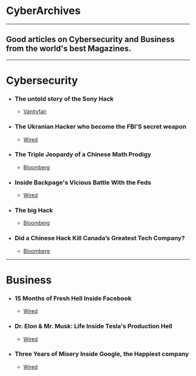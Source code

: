 # CyberArchives

---

## Good articles on Cybersecurity and Business from the world's best Magazines.

---

# Cybersecurity

- ### The untold story of the Sony Hack
	- [Vanityfair](https://www.vanityfair.com/news/2019/10/the-untold-story-of-the-sony-hack)

- ### The Ukranian Hacker who become the FBI'S secret weapon
	- [Wired](https://www.wired.com/2016/05/maksym-igor-popov-fbi/)

- ### The Triple Jeopardy of a Chinese Math Prodigy
	- [Bloomberg](https://www.bloomberg.com/news/features/2018-11-19/the-triple-jeopardy-of-ke-xu-a-chinese-hedge-fund-quant)

- ### Inside Backpage's Vicious Battle With the Feds
	- [Wired](https://www.wired.com/story/inside-backpage-vicious-battle-feds/)

- ### The big Hack
	- [Bloomberg](https://www.bloomberg.com/news/features/2018-10-04/the-big-hack-how-china-used-a-tiny-chip-to-infiltrate-america-s-top-companies)
	
- ### Did a Chinese Hack Kill Canada’s Greatest Tech Company?
	- [Bloomberg](https://www.bloomberg.com/news/features/2020-07-01/did-china-steal-canada-s-edge-in-5g-from-nortel)
---

# Business

- ### 15 Months of Fresh Hell Inside Facebook
	- [Wired](https://www.wired.com/story/facebook-mark-zuckerberg-15-months-of-fresh-hell/)

- ### Dr. Elon & Mr. Musk: Life Inside Tesla's Production Hell
	- [Wired](https://www.wired.com/story/elon-musk-tesla-life-inside-gigafactory/)

- ### Three Years of Misery Inside Google, the Happiest company
	- [Wired](https://www.wired.com/story/inside-google-three-years-misery-happiest-company-tech/)
	
